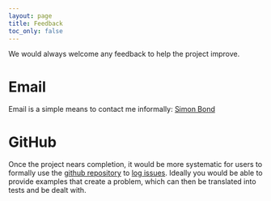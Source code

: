 ```yaml
---
layout: page
title: Feedback
toc_only: false
---
```


We would always welcome any feedback to help the project improve.

# Email

Email is a simple means to contact me informally:
[Simon Bond](mailto:simon.bond@addenbrookes.nhs.uk)

# GitHub

Once the project nears completion, it would be more systematic for users to formally use the [github repository](https://github.com/shug0131/eudraCT) to [log issues](https://guides.github.com/features/issues/).  Ideally you would be able to provide examples that create a problem, which can then be translated into tests and be dealt with.
